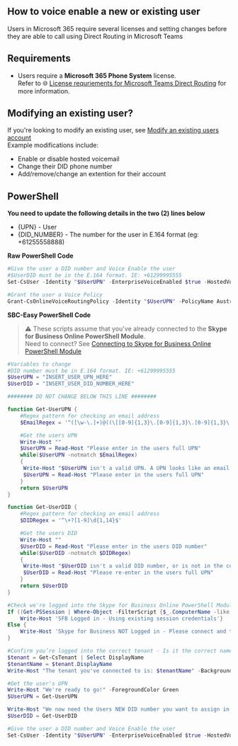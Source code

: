 ## How to voice enable a new or existing user
Users in Microsoft 365 require several licenses and setting changes before they are able to call using Direct Routing in Microsoft Teams

## Requirements
- Users require a **Microsoft 365 Phone System** license.\
Refer to 🌐 [License requriements for Microsoft Teams Direct Routing](License-Requirements.md#license-requirements-for-microsoft-teams-direct-routing) for more information.

## Modifying an existing user?
If you're looking to modify an existing user, see [Modify an existing users account](modify-exsiting-user-account.md)\
Example modifications include:
- Enable or disable hosted voicemail
- Change their DID phone number
- Add/remove/change an extention for their account

## PowerShell
**You need to update the following details in the two (2) lines below**
- {UPN} - User 
- {DID_NUMBER} - The number for the user in E.164 format (eg: +61255558888)

<i class="fas fa-terminal"></i> **Raw PowerShell Code**

````PowerShell
#Give the user a DID number and Voice Enable the user 
#$UserDID must be in the E.164 format. IE: +61299995555
Set-CsUser -Identity "$UserUPN" -EnterpriseVoiceEnabled $true -HostedVoiceMail $true -OnPremLineURI tel:$UserDID

#Grant the user a Voice Policy 
Grant-CsOnlineVoiceRoutingPolicy -Identity "$UserUPN" -PolicyName Australia 
````

<i class="fas fa-keyboard"></i> **SBC-Easy PowerShell Code**
> ⚠ These scripts assume that you've already connected to the **Skype for Business Online PowerShell Module**.\
Need to connect? See [Connecting to Skype for Business Online PowerShell Module](connecting-to-sfbo-ps-module.md)

```powershell
#Variables to change
#DID number must be in E.164 format. IE: +61299995555
$UserUPN = "INSERT_USER_UPN_HERE"
$UserDID = "INSERT_USER_DID_NUMBER_HERE"

######## DO NOT CHANGE BELOW THIS LINE ########

function Get-UserUPN {
    #Regex pattern for checking an email address
    $EmailRegex = '^([\w-\.]+)@((\[[0-9]{1,3}\.[0-9]{1,3}\.[0-9]{1,3}\.)|(([\w-]+\.)+))([a-zA-Z]{2,4}|[0-9]{1,3})(\]?)$'

    #Get the users UPN
    Write-Host ""
    $UserUPN = Read-Host "Please enter in the users full UPN"
    while($UserUPN -notmatch $EmailRegex)
    {
     Write-Host "$UserUPN isn't a valid UPN. A UPN looks like an email address" -BackgroundColor Red -ForegroundColor White
     $UserUPN = Read-Host "Please enter in the users full UPN"
    }
    return $UserUPN
}

function Get-UserDID {
    #Regex pattern for checking an email address
    $DIDRegex = '^\+?[1-9]\d{1,14}$'

    #Get the users DID
    Write-Host ""
    $UserDID = Read-Host "Please enter in the users DID number"
    while($UserDID -notmatch $DIDRegex)
    {
     Write-Host "$UserDID isn't a valid DID number, or is not in the correct format. A DID must be in E.164 Format. IE: +61299995555" -ForegroundColor Yellow
     $UserDID = Read-Host "Please re-enter in the users full UPN"
    }
    return $UserDID
}

#Check we're logged into the Skype for Business Online PowerShell Module
If ((Get-PSSession | Where-Object -FilterScript {$_.ComputerName -like '*.online.lync.com'}).State -eq 'Opened') {
	Write-Host 'SFB Logged in - Using existing session credentials'}
Else {
	Write-Host 'Skype for Business NOT Logged in - Please connect and try run the script again' -ForegroundColor Yellow; pause; exit
}

#Confirm you’re logged into the correct tenant - Is it the correct name?
$tenant = Get-CsTenant | Select DisplayName
$tenantName = $tenant.DisplayName
Write-Host "The tenant you've connected to is: $tenantName" -BackgroundColor Yellow -ForegroundColor Black

#Get the user's UPN
Write-Host "We're ready to go!" -ForegroundColor Green
$UserUPN = Get-UserUPN

Write-Host "We now need the Users NEW DID number you want to assign in E.164 format. IE: +61299995555"
$UserDID = Get-UserDID

#Give the user a DID number and Voice Enable the user 
Set-CsUser -Identity "$UserUPN" -EnterpriseVoiceEnabled $true -HostedVoiceMail $true -OnPremLineURI tel:$UserDID
```
